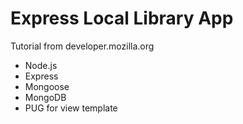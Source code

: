 # Express Local Library App
Tutorial from developer.mozilla.org

* Node.js
* Express
* Mongoose
* MongoDB
* PUG for view template
